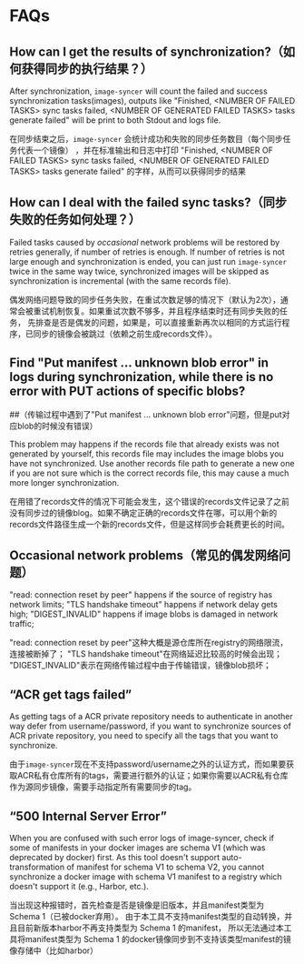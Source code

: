 # FAQs

## How can I get the results of synchronization?（如何获得同步的执行结果？）

After synchronization, `image-syncer` will count the failed and success synchronization tasks(images), outputs like "Finished, \<NUMBER OF FAILED TASKS\> sync tasks failed, \<NUMBER OF GENERATED FAILED TASKS\> tasks generate failed" will be print to both Stdout and logs file.

在同步结束之后，`image-syncer` 会统计成功和失败的同步任务数目（每个同步任务代表一个镜像）
，并在标准输出和日志中打印 "Finished, \<NUMBER OF FAILED TASKS\> sync tasks failed, \<NUMBER OF GENERATED FAILED TASKS\> tasks generate failed" 
的字样，从而可以获得同步的结果

## How can I deal with the failed sync tasks?（同步失败的任务如何处理？）

Failed tasks caused by *occasional* network problems will be restored by retries generally, if number of retries is enough. If number of retries is not large enough and synchronization is ended, you can just run `image-syncer` twice in the same way twice, synchronized images will be skipped as synchronization is incremental (with the same records file).

偶发网络问题导致的同步任务失败，在重试次数足够的情况下（默认为2次），通常会被重试机制恢复。如果重试次数不够多，并且程序结束时还有同步失败的任务，
先排查是否是偶发的问题，如果是，可以直接重新再次以相同的方式运行程序，已同步的镜像会被跳过（依赖之前生成records文件）。

## Find "Put manifest ... unknown blob error" in logs during synchronization, while there is no error with PUT actions of specific blobs?
##（传输过程中遇到了"Put manifest ... unknown blob error"问题，但是put对应blob的时候没有错误）

This problem may happens if the records file that already exists was not generated by yourself, this records file may includes the image blobs you have not synchronized. Use another records file path to generate a new one if you are not sure which is the correct records file, this may cause a much more longer synchronization.

在用错了records文件的情况下可能会发生，这个错误的records文件记录了之前没有同步过的镜像blog。如果不确定正确的records文件在哪，可以用个新的records文件路径生成一个新的records文件，但是这样同步会耗费更长的时间。

## Occasional network problems（常见的偶发网络问题）

"read: connection reset by peer" happens if the source of registry has network limits; 
"TLS handshake timeout" happens if network delay gets high; 
"DIGEST_INVALID" happens if image blobs is damaged in network traffic;

"read: connection reset by peer"这种大概是源仓库所在registry的网络限流，连接被断掉了；
"TLS handshake timeout"在网络延迟比较高的时候会出现；
"DIGEST_INVALID"表示在网络传输过程中由于传输错误，镜像blob损坏；

## “ACR get tags failed”

As getting tags of a ACR private repository needs to authenticate in another way defer from username/password, 
if you want to synchronize sources of ACR private repository, 
you need to specify all the tags that you want to synchronize.

由于`image-syncer`现在不支持password/username之外的认证方式，而如果要获取ACR私有仓库所有的tags，需要进行额外的认证；如果你需要以ACR私有仓库作为源同步镜像，需要手动指定所有需要同步的tag。

## “500 Internal Server Error”

When you are confused with such error logs of image-syncer, check if some of manifests in your docker images are schema V1 
(which was deprecated by docker) first. As this tool doesn't support auto-transformation of manifest for schema V1 to schema 
V2, you cannot synchronize a docker image with schema V1 manifest to a registry which doesn't support it (e.g., Harbor, etc.).

当出现这种报错时，首先检查是否是镜像是旧版本，并且manifest类型为 Schema 1（已被docker弃用）。
由于本工具不支持manifest类型的自动转换，并且目前新版本harbor不再支持类型为 Schema 1 的manifest，
所以无法通过本工具将manifest类型为 Schema 1 的docker镜像同步到不支持该类型manifest的镜像存储中（比如harbor）
